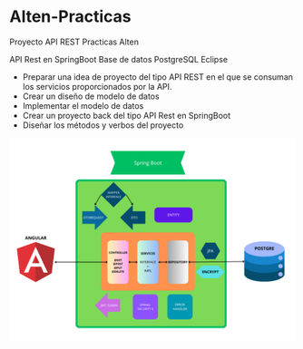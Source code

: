 # Alten-Practicas
Proyecto API REST Practicas Alten

API Rest en SpringBoot
Base de datos PostgreSQL
Eclipse


- Preparar una idea de proyecto del tipo API REST en el que se consuman los servicios proporcionados por la API.
- Crear un diseño de modelo de datos
- Implementar el modelo de datos
- Crear un proyecto back del tipo API Rest en SpringBoot
- Diseñar los métodos y verbos del proyecto

![Imagen](imgReadme/SpringBootDiagrama2.png)
